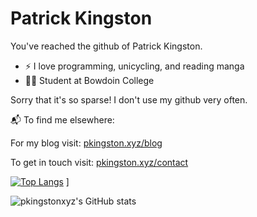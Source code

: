 # Patrick Kingston

You've reached the github of Patrick Kingston.

 - :zap: I love programming, unicycling, and reading manga
 - :polar_bear: Student at Bowdoin College

Sorry that it's so sparse! I don't use my github very often.

📬 To find me elsewhere:

For my blog visit: [pkingston.xyz/blog](https://pkingston.xyz/blog/)

To get in touch visit: [pkingston.xyz/contact](https://pkingston.xyz/contact/)

[![Top Langs](https://github-readme-stats.vercel.app/api/top-langs/?username=pkingstonxyz&count_private=true&theme=tokyonight&layout=compact)](https://github.com/anuraghazra/github-readme-stats)
]

![pkingstonxyz's GitHub stats](https://github-readme-stats.vercel.app/api?username=pkingstonxyz&show_icons=true&theme=tokyonight)

<!---
pkingstonxyz/pkingstonxyz is a ✨ special ✨ repository because its `README.md` (this file) appears on your GitHub profile.
You can click the Preview link to take a look at your changes.
--->
